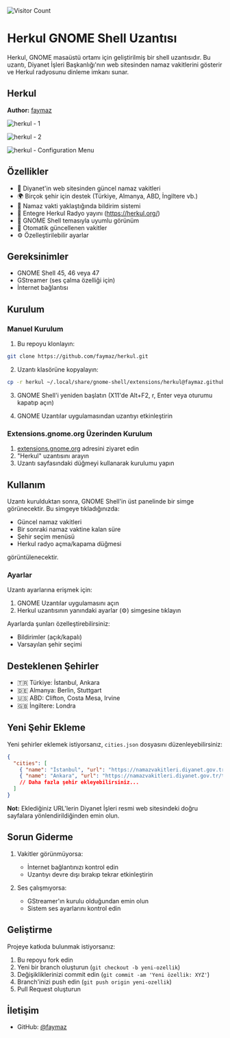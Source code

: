 ![Visitor Count](https://visitor-badge.laobi.icu/badge?page_id=faymaz.herkul)

# Herkul GNOME Shell Uzantısı

Herkul, GNOME masaüstü ortamı için geliştirilmiş bir shell uzantısıdır. Bu uzantı, Diyanet İşleri Başkanlığı'nın web sitesinden namaz vakitlerini gösterir ve Herkul radyosunu dinleme imkanı sunar.

## Herkul

**Author:** [faymaz](https://github.com/faymaz)


![herkul - 1](img/herkul_1.png)

![herkul - 2](img/herkul_2.png)

![herkul - Configuration Menu](img/config_menu.png)


## Özellikler

- 🕌 Diyanet'in web sitesinden güncel namaz vakitleri
- 🌍 Birçok şehir için destek (Türkiye, Almanya, ABD, İngiltere vb.)
- 🔔 Namaz vakti yaklaştığında bildirim sistemi
- 🎵 Entegre Herkul Radyo yayını (https://herkul.org/)
- 🎨 GNOME Shell temasıyla uyumlu görünüm
- 🔄 Otomatik güncellenen vakitler
- ⚙️ Özelleştirilebilir ayarlar

## Gereksinimler

- GNOME Shell 45, 46 veya 47
- GStreamer (ses çalma özelliği için)
- İnternet bağlantısı

## Kurulum

### Manuel Kurulum

1. Bu repoyu klonlayın:
```bash
git clone https://github.com/faymaz/herkul.git
```

2. Uzantı klasörüne kopyalayın:
```bash
cp -r herkul ~/.local/share/gnome-shell/extensions/herkul@faymaz.github.com
```

3. GNOME Shell'i yeniden başlatın (X11'de Alt+F2, r, Enter veya oturumu kapatıp açın)

4. GNOME Uzantılar uygulamasından uzantıyı etkinleştirin

### Extensions.gnome.org Üzerinden Kurulum

1. [extensions.gnome.org](https://extensions.gnome.org) adresini ziyaret edin
2. "Herkul" uzantısını arayın
3. Uzantı sayfasındaki düğmeyi kullanarak kurulumu yapın

## Kullanım

Uzantı kurulduktan sonra, GNOME Shell'in üst panelinde bir simge görünecektir. Bu simgeye tıkladığınızda:

- Güncel namaz vakitleri
- Bir sonraki namaz vaktine kalan süre
- Şehir seçim menüsü
- Herkul radyo açma/kapama düğmesi

görüntülenecektir.

### Ayarlar

Uzantı ayarlarına erişmek için:

1. GNOME Uzantılar uygulamasını açın
2. Herkul uzantısının yanındaki ayarlar (⚙️) simgesine tıklayın

Ayarlarda şunları özelleştirebilirsiniz:
- Bildirimler (açık/kapalı)
- Varsayılan şehir seçimi

## Desteklenen Şehirler

- 🇹🇷 Türkiye: İstanbul, Ankara
- 🇩🇪 Almanya: Berlin, Stuttgart
- 🇺🇸 ABD: Clifton, Costa Mesa, Irvine
- 🇬🇧 İngiltere: Londra

## Yeni Şehir Ekleme

Yeni şehirler eklemek istiyorsanız, `cities.json` dosyasını düzenleyebilirsiniz:

```json
{
  "cities": [
    { "name": "İstanbul", "url": "https://namazvakitleri.diyanet.gov.tr/tr-TR/9541/prayer-time-for-istanbul" },
    { "name": "Ankara", "url": "https://namazvakitleri.diyanet.gov.tr/tr-TR/9206/prayer-time-for-ankara" },
    // Daha fazla şehir ekleyebilirsiniz...
  ]
}
```

**Not:** Eklediğiniz URL'lerin Diyanet İşleri resmi web sitesindeki doğru sayfalara yönlendirildiğinden emin olun.

## Sorun Giderme

1. Vakitler görünmüyorsa:
   - İnternet bağlantınızı kontrol edin
   - Uzantıyı devre dışı bırakıp tekrar etkinleştirin

2. Ses çalışmıyorsa:
   - GStreamer'ın kurulu olduğundan emin olun
   - Sistem ses ayarlarını kontrol edin

## Geliştirme

Projeye katkıda bulunmak istiyorsanız:

1. Bu repoyu fork edin
2. Yeni bir branch oluşturun (`git checkout -b yeni-ozellik`)
3. Değişikliklerinizi commit edin (`git commit -am 'Yeni özellik: XYZ'`)
4. Branch'inizi push edin (`git push origin yeni-ozellik`)
5. Pull Request oluşturun

## İletişim

- GitHub: [@faymaz](https://github.com/faymaz)

